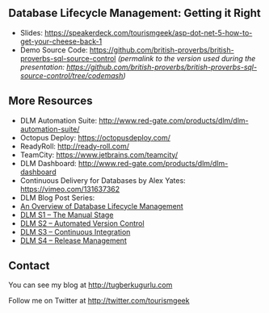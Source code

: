 ## Database Lifecycle Management: Getting it Right

 - Slides: https://speakerdeck.com/tourismgeek/asp-dot-net-5-how-to-get-your-cheese-back-1
 - Demo Source Code: https://github.com/british-proverbs/british-proverbs-sql-source-control *(permalink to the version used during the presentation: https://github.com/british-proverbs/british-proverbs-sql-source-control/tree/codemash)*
 
## More Resources

 - DLM Automation Suite: http://www.red-gate.com/products/dlm/dlm-automation-suite/ 
 - Octopus Deploy: https://octopusdeploy.com/ 
 - ReadyRoll: http://ready-roll.com/ 
 - TeamCity: https://www.jetbrains.com/teamcity/ 
 - DLM Dashboard: http://www.red-gate.com/products/dlm/dlm-dashboard 
 - Continuous Delivery for Databases by Alex Yates: https://vimeo.com/131637362
 - DLM Blog Post Series:
  - [An Overview of Database Lifecycle Management](http://www.red-gate.com/blog/database-lifecycle-management-overview)
  - [DLM S1 – The Manual Stage](http://www.red-gate.com/blog/database-development)
  - [DLM S2 – Automated Version Control](http://www.red-gate.com/blog/database-version-control)
  - [DLM S3 – Continuous Integration](http://www.red-gate.com/blog/database-continuous-integration)
  - [DLM S4 – Release Management](http://www.red-gate.com/blog/database-release-management)


## Contact

You can see my blog at http://tugberkugurlu.com

Follow me on Twitter at http://twitter.com/tourismgeek

